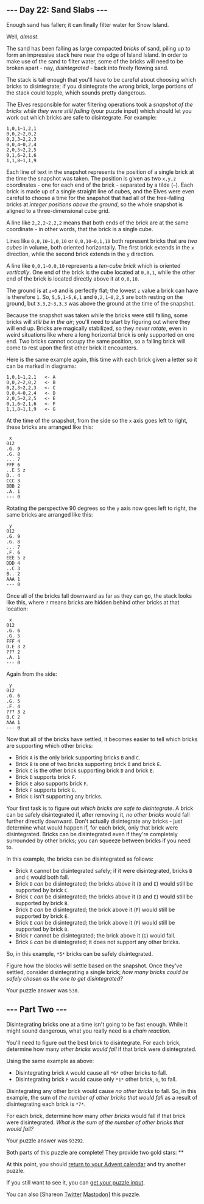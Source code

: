 \--- Day 22: Sand Slabs ---
----------

Enough sand has fallen; it can finally filter water for Snow Island.

Well, *almost*.

The sand has been falling as large compacted *bricks* of sand, piling up to form an impressive stack here near the edge of Island Island. In order to make use of the sand to filter water, some of the bricks will need to be broken apart - nay, *disintegrated* - back into freely flowing sand.

The stack is tall enough that you'll have to be careful about choosing which bricks to disintegrate; if you disintegrate the wrong brick, large portions of the stack could topple, which sounds pretty dangerous.

The Elves responsible for water filtering operations took a *snapshot of the bricks while they were still falling* (your puzzle input) which should let you work out which bricks are safe to disintegrate. For example:

```
1,0,1~1,2,1
0,0,2~2,0,2
0,2,3~2,2,3
0,0,4~0,2,4
2,0,5~2,2,5
0,1,6~2,1,6
1,1,8~1,1,9

```

Each line of text in the snapshot represents the position of a single brick at the time the snapshot was taken. The position is given as two `x,y,z` coordinates - one for each end of the brick - separated by a tilde (`~`). Each brick is made up of a single straight line of cubes, and the Elves were even careful to choose a time for the snapshot that had all of the free-falling bricks at *integer positions above the ground*, so the whole snapshot is aligned to a three-dimensional cube grid.

A line like `2,2,2~2,2,2` means that both ends of the brick are at the same coordinate - in other words, that the brick is a single cube.

Lines like `0,0,10~1,0,10` or `0,0,10~0,1,10` both represent bricks that are *two cubes* in volume, both oriented horizontally. The first brick extends in the `x` direction, while the second brick extends in the `y` direction.

A line like `0,0,1~0,0,10` represents a *ten-cube brick* which is oriented *vertically*. One end of the brick is the cube located at `0,0,1`, while the other end of the brick is located directly above it at `0,0,10`.

The ground is at `z=0` and is perfectly flat; the lowest `z` value a brick can have is therefore `1`. So, `5,5,1~5,6,1` and `0,2,1~0,2,5` are both resting on the ground, but `3,3,2~3,3,3` was above the ground at the time of the snapshot.

Because the snapshot was taken while the bricks were still falling, some bricks will *still be in the air*; you'll need to start by figuring out where they will end up. Bricks are magically stabilized, so they *never rotate*, even in weird situations like where a long horizontal brick is only supported on one end. Two bricks cannot occupy the same position, so a falling brick will come to rest upon the first other brick it encounters.

Here is the same example again, this time with each brick given a letter so it can be marked in diagrams:

```
1,0,1~1,2,1   <- A
0,0,2~2,0,2   <- B
0,2,3~2,2,3   <- C
0,0,4~0,2,4   <- D
2,0,5~2,2,5   <- E
0,1,6~2,1,6   <- F
1,1,8~1,1,9   <- G

```

At the time of the snapshot, from the side so the `x` axis goes left to right, these bricks are arranged like this:

```
 x
012
.G. 9
.G. 8
... 7
FFF 6
..E 5 z
D.. 4
CCC 3
BBB 2
.A. 1
--- 0

```

Rotating the perspective 90 degrees so the `y` axis now goes left to right, the same bricks are arranged like this:

```
 y
012
.G. 9
.G. 8
... 7
.F. 6
EEE 5 z
DDD 4
..C 3
B.. 2
AAA 1
--- 0

```

Once all of the bricks fall downward as far as they can go, the stack looks like this, where `?` means bricks are hidden behind other bricks at that location:

```
 x
012
.G. 6
.G. 5
FFF 4
D.E 3 z
??? 2
.A. 1
--- 0

```

Again from the side:

```
 y
012
.G. 6
.G. 5
.F. 4
??? 3 z
B.C 2
AAA 1
--- 0

```

Now that all of the bricks have settled, it becomes easier to tell which bricks are supporting which other bricks:

* Brick `A` is the only brick supporting bricks `B` and `C`.
* Brick `B` is one of two bricks supporting brick `D` and brick `E`.
* Brick `C` is the other brick supporting brick `D` and brick `E`.
* Brick `D` supports brick `F`.
* Brick `E` also supports brick `F`.
* Brick `F` supports brick `G`.
* Brick `G` isn't supporting any bricks.

Your first task is to figure out *which bricks are safe to disintegrate*. A brick can be safely disintegrated if, after removing it, *no other bricks* would fall further directly downward. Don't actually disintegrate any bricks - just determine what would happen if, for each brick, only that brick were disintegrated. Bricks can be disintegrated even if they're completely surrounded by other bricks; you can squeeze between bricks if you need to.

In this example, the bricks can be disintegrated as follows:

* Brick `A` cannot be disintegrated safely; if it were disintegrated, bricks `B` and `C` would both fall.
* Brick `B` *can* be disintegrated; the bricks above it (`D` and `E`) would still be supported by brick `C`.
* Brick `C` *can* be disintegrated; the bricks above it (`D` and `E`) would still be supported by brick `B`.
* Brick `D` *can* be disintegrated; the brick above it (`F`) would still be supported by brick `E`.
* Brick `E` *can* be disintegrated; the brick above it (`F`) would still be supported by brick `D`.
* Brick `F` cannot be disintegrated; the brick above it (`G`) would fall.
* Brick `G` *can* be disintegrated; it does not support any other bricks.

So, in this example, `*5*` bricks can be safely disintegrated.

Figure how the blocks will settle based on the snapshot. Once they've settled, consider disintegrating a single brick; *how many bricks could be safely chosen as the one to get disintegrated?*

Your puzzle answer was `530`.

\--- Part Two ---
----------

Disintegrating bricks one at a time isn't going to be fast enough. While it might sound dangerous, what you really need is a *chain reaction*.

You'll need to figure out the best brick to disintegrate. For each brick, determine how many *other bricks would fall* if that brick were disintegrated.

Using the same example as above:

* Disintegrating brick `A` would cause all `*6*` other bricks to fall.
* Disintegrating brick `F` would cause only `*1*` other brick, `G`, to fall.

Disintegrating any other brick would cause *no other bricks* to fall. So, in this example, the sum of *the number of other bricks that would fall* as a result of disintegrating each brick is `*7*`.

For each brick, determine how many *other bricks* would fall if that brick were disintegrated. *What is the sum of the number of other bricks that would fall?*

Your puzzle answer was `93292`.

Both parts of this puzzle are complete! They provide two gold stars: \*\*

At this point, you should [return to your Advent calendar](/2023) and try another puzzle.

If you still want to see it, you can [get your puzzle input](22/input).

You can also [Shareon [Twitter](https://twitter.com/intent/tweet?text=I%27ve+completed+%22Sand+Slabs%22+%2D+Day+22+%2D+Advent+of+Code+2023&url=https%3A%2F%2Fadventofcode%2Ecom%2F2023%2Fday%2F22&related=ericwastl&hashtags=AdventOfCode) [Mastodon](javascript:void(0);)] this puzzle.